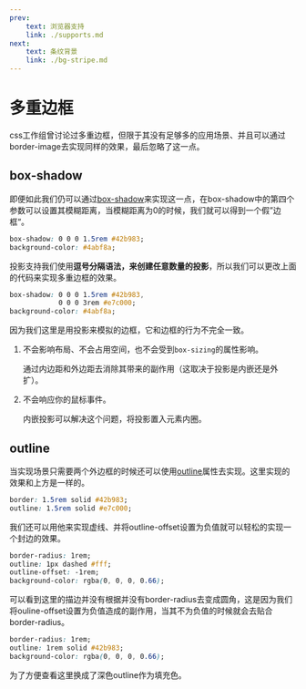 ```yaml
---
prev: 
    text: 浏览器支持
    link: ./supports.md
next: 
    text: 条纹背景
    link: ./bg-stripe.md
---
```


# 多重边框
css工作组曾讨论过多重边框，但限于其没有足够多的应用场景、并且可以通过border-image去实现同样的效果，最后忽略了这一点。

## box-shadow
即便如此我们仍可以通过[box-shadow](https://developer.mozilla.org/en-US/docs/Web/CSS/box-shadow)来实现这一点，在box-shadow中的第四个参数可以设置其模糊距离，当模糊距离为0的时候，我们就可以得到一个假”边框“。

<css-multiple-borders class-name="shadow-border"/>

``` css
box-shadow: 0 0 0 1.5rem #42b983;
background-color: #4abf8a; 
```
投影支持我们使用**逗号分隔语法，来创建任意数量的投影**，所以我们可以更改上面的代码来实现多重边框的效果。

<css-multiple-borders class-name="shadow-border multiple" />

``` css
box-shadow: 0 0 0 1.5rem #42b983,
            0 0 0 3rem #e7c000;
background-color: #4abf8a; 
```

因为我们这里是用投影来模拟的边框，它和边框的行为不完全一致。
1. 不会影响布局、不会占用空间，也不会受到`box-sizing`的属性影响。

    通过内边距和外边距去消除其带来的副作用（这取决于投影是内嵌还是外扩）。
2. 不会响应你的鼠标事件。

    内嵌投影可以解决这个问题，将投影置入元素内圈。


## outline
当实现场景只需要两个外边框的时候还可以使用[outline](https://developer.mozilla.org/en-US/docs/Web/CSS/outline)属性去实现。这里实现的效果和上方是一样的。
``` css
border: 1.5rem solid #42b983;
outline: 1.5rem solid #e7c000;
```

我们还可以用他来实现虚线、并将outline-offset设置为负值就可以轻松的实现一个封边的效果。
<css-multiple-borders class-name="outline-dashed" />

``` css
border-radius: 1rem;
outline: 1px dashed #fff;
outline-offset: -1rem;
background-color: rgba(0, 0, 0, 0.66);
```
可以看到这里的描边并没有根据并没有border-radius去变成圆角，这是因为我们将ouline-offset设置为负值造成的副作用，当其不为负值的时候就会去贴合border-radius。

<css-multiple-borders class-name="outline-solid" />

``` css
border-radius: 1rem;
outline: 1rem solid #42b983;
background-color: rgba(0, 0, 0, 0.66);
```
为了方便查看这里换成了深色outline作为填充色。
